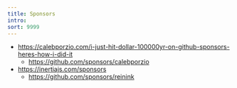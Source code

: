```yaml
---
title: Sponsors
intro: 
sort: 9999
---
```


- https://calebporzio.com/i-just-hit-dollar-100000yr-on-github-sponsors-heres-how-i-did-it
    - https://github.com/sponsors/calebporzio
- https://inertiajs.com/sponsors
    - https://github.com/sponsors/reinink
